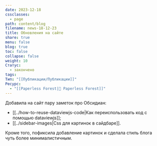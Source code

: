```yaml
---
date: 2023-12-18
cssclasses:
  - page
path: content/blog
filename: news-18-12-23
title: Обновления на сайте
share: true
menu: false
blog: true
toc: false
collapse: false
weight: 10
Статус:
  - закончено
tags: 
Тип: "[[Публикации/Публикации]]"
Ресурс:
  - "[[Paperless Forest|🌱 Paperless Forest]]"
---
```



Добавила на сайт пару заметок про Обсидиан:
- [[../how-to-reuse-dataviewjs-code|Как переиспользовать код с помощью dataviewjs]];
- [[../sidebar-images|Css для картинок в сайдбаре]].

Кроме того, пофиксила добавление картинок и сделала стиль блога чуть более минималистичным.
